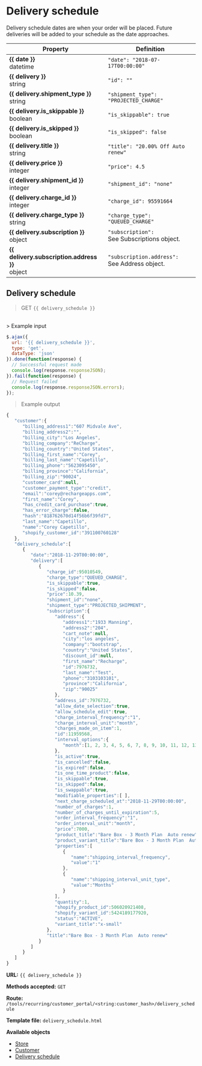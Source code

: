 # Delivery schedule

<aside class="notice">
 Delivery schedule dates are when your order will be placed. Future deliveries will be added to your schedule as the date approaches.
</aside>

Property | Definition
--------- | -------
<b>{{ date }}</b> <br> datetime| `"date": "2018-07-17T00:00:00"`<br> 
<b>{{ delivery }}</b> <br> string| `"id": ""`<br> 
<b>{{ delivery.shipment_type }}</b> <br> string| `"shipment_type": "PROJECTED_CHARGE"`<br> 
<b>{{ delivery.is_skippable }}</b> <br> boolean| `"is_skippable": true`<br> 
<b>{{ delivery.is_skipped }}</b> <br> boolean| `"is_skipped": false`<br> 
<b>{{ delivery.title }}</b> <br> string| `"title": "20.00% Off Auto renew"` <br> 
<b>{{ delivery.price }}</b>  <br> integer|  `"price": 4.5` <br>
<b>{{ delivery.shipment_id }}</b> <br> integer| `"shipment_id": "none"`<br> 
<b>{{ delivery.charge_id }}</b> <br> integer| `"charge_id": 95591664`<br> 
<b>{{ delivery.charge_type }}</b> <br> string| `"charge_type": "QUEUED_CHARGE"`<br> 
<b>{{ delivery.subscription }}</b> <br> object| `"subscription": `<br> See Subscriptions object.
<b>{{ delivery.subscription.address }}</b> <br> object| `"subscription.address": `<br> See Address object.

## Delivery schedule

> GET `{{ delivery_schedule }}`
<br>
> Example input

```javascript
$.ajax({
  url: '{{ delivery_schedule }}',
  type: 'get',
  dataType: 'json'
}).done(function(response) {
  // Successful request made
  console.log(response.responseJSON);
}).fail(function(response) {
  // Request failed
  console.log(response.responseJSON.errors);
});
```

> Example output

```javascript
{  
   "customer":{  
      "billing_address1":"607 Midvale Ave",
      "billing_address2":"",
      "billing_city":"Los Angeles",
      "billing_company":"ReCharge",
      "billing_country":"United States",
      "billing_first_name":"Corey",
      "billing_last_name":"Capetillo",
      "billing_phone":"5623095450",
      "billing_province":"California",
      "billing_zip":"90024",
      "customer_card":null,
      "customer_payment_type":"credit",
      "email":"corey@rechargeapps.com",
      "first_name":"Corey",
      "has_credit_card_purchase":true,
      "has_error_charge":false,
      "hash":"818762670d14f56b6f39fd7",
      "last_name":"Capetillo",
      "name":"Corey Capetillo",
      "shopify_customer_id":"391100760128"
   },
   "delivery_schedule":[  
      {  
         "date":"2018-11-29T00:00:00",
         "delivery":[  
            {  
               "charge_id":95010549,
               "charge_type":"QUEUED_CHARGE",
               "is_skippable":true,
               "is_skipped":false,
               "price":10.39,
               "shipment_id":"none",
               "shipment_type":"PROJECTED_SHIPMENT",
               "subscription":{  
                  "address":{  
                     "address1":"1933 Manning",
                     "address2":"204",
                     "cart_note":null,
                     "city":"los angeles",
                     "company":"bootstrap",
                     "country":"United States",
                     "discount_id":null,
                     "first_name":"Recharge",
                     "id":7976732,
                     "last_name":"Test",
                     "phone":"3103103101",
                     "province":"California",
                     "zip":"90025"
                  },
                  "address_id":7976732,
                  "allow_date_selection":true,
                  "allow_schedule_edit":true,
                  "charge_interval_frequency":"1",
                  "charge_interval_unit":"month",
                  "charges_made_on_item":1,
                  "id":11959568,
                  "interval_options":{  
                     "month":[1, 2, 3, 4, 5, 6, 7, 8, 9, 10, 11, 12, 13, 14, 15, 16, 17, 18, 19, 20, 21, 22, 23]
                  },
                  "is_active":true,
                  "is_cancelled":false,
                  "is_expired":false,
                  "is_one_time_product":false,
                  "is_skippable":true,
                  "is_skipped":false,
                  "is_swappable":true,
                  "modifiable_properties":[ ],
                  "next_charge_scheduled_at":"2018-11-29T00:00:00",
                  "number_of_charges":1,
                  "number_of_charges_until_expiration":5,
                  "order_interval_frequency":"1",
                  "order_interval_unit":"month",
                  "price":7000,
                  "product_title":"Bare Box - 3 Month Plan  Auto renew",
                  "product_variant_title":"Bare Box - 3 Month Plan  Auto renew - x-small",
                  "properties":[  
                     {  
                        "name":"shipping_interval_frequency",
                        "value":"1"
                     },
                     {  
                        "name":"shipping_interval_unit_type",
                        "value":"Months"
                     }
                  ],
                  "quantity":1,
                  "shopify_product_id":506020921408,
                  "shopify_variant_id":5424189177920,
                  "status":"ACTIVE",
                  "variant_title":"x-small"
               },
               "title":"Bare Box - 3 Month Plan  Auto renew"
            }
         ]
      }
   ]
}
```

**URL:** `{{ delivery_schedule }}`

**Methods accepted:** `GET`

**Route:** `/tools/recurring/customer_portal/<string:customer_hash>/delivery_schedule`

**Template file:** `delivery_schedule.html`

**Available objects**

* [Store](#shop)
* [Customer](#customers)
* [Delivery schedule](#delivery-schedule)